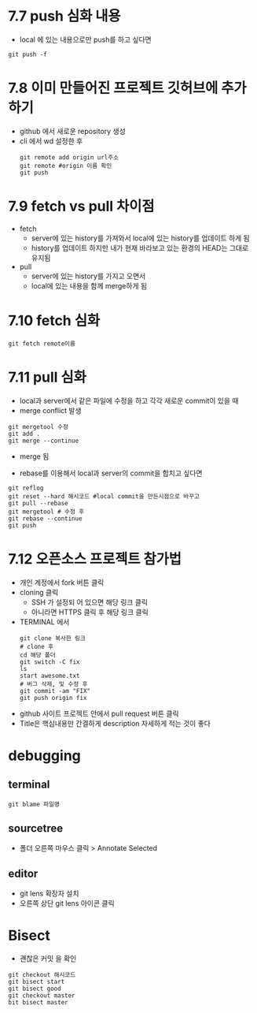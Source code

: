 # 7.7 push 심화 내용
- local 에 있는 내용으로만  push를 하고 싶다면
```
git push -f
```

# 7.8  이미 만들어진 프로젝트 깃허브에 추가하기
- github 에서 새로운 repository 생성
- cli 에서 wd 설정한 후
	```
	git remote add origin url주소 
	git remote #origin 이름 확인
	git push
	```

# 7.9 fetch vs pull 차이점
- fetch
	- server에 있는 history를 가져와서 local에 있는 history를 업데이트 하게 됨
	- history를 업데이트 하지만 내가 현재 바라보고 있는 환경의 HEAD는 그대로 유지됨
- pull
	- server에 있는 history를 가지고 오면서 
	- local에 있는 내용을 함께 merge하게 됨

# 7.10 fetch 심화
```
git fetch remote이름 
```

# 7.11 pull 심화
- local과 server에서 같은 파일에 수정을 하고 각각 새로운 commit이 있을 때
- merge conflict 발생
```
git mergetool 수정
git add .
git merge --continue
```
- merge 됨

- rebase를 이용해서 local과 server의 commit을 합치고 싶다면
```
git reflog
git reset --hard 해시코드 #local commit을 만든시점으로 바꾸고
git pull --rebase 
git mergetool # 수정 후
git rebase --continue 
git push 
```


# 7.12 오픈소스 프로젝트 참가법 
- 개인 계정에서 fork 버튼 클릭
- cloning 클릭 
	- SSH 가 설정되 어 있으면 해당 링크 클릭
	- 아니라면 HTTPS 클릭 후 해당 링크 클릭
- TERMINAL 에서
	```
	git clone 복사한 링크
	# clone 후
	cd 해당 폴더
	git switch -C fix 
	ls
	start awesome.txt
	# 버그 삭제, 및 수정 후
	git commit -am "FIX"
	git push origin fix
	```
- github 사이트 프로젝트 안에서 pull request 버튼 클릭
- Title은 핵심내용만 간결하게 description 자세하게 적는 것이 좋다


# debugging
## terminal
```
git blame 파일명
```

## sourcetree
- 폴더 오른쪽 마우스 클릭 > Annotate Selected 


## editor
- git lens 확장자 설치
- 오른쪽 상단 git lens 아이콘 클릭


# Bisect
- 괜찮은 커밋 을 확인
```
git checkout 해시코드
git bisect start 
git bisect good
git checkout master
bit bisect master 
```
